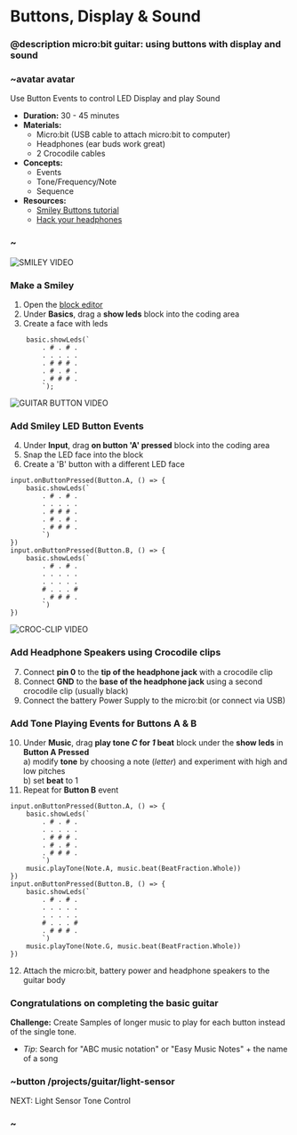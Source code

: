 # Buttons, Display & Sound
### @description micro:bit guitar: using buttons with display and sound

### ~avatar avatar
Use Button Events to control LED Display and play Sound  
* **Duration:** 30 - 45 minutes
* **Materials:**
  * Micro:bit (USB cable to attach micro:bit to computer)
  * Headphones (ear buds work great)
  * 2 Crocodile cables  
* **Concepts:**
     * Events
     * Tone/Frequency/Note
     * Sequence
* **Resources:**
  * [Smiley Buttons tutorial](docs/projects/smiley-buttons)
  * [Hack your headphones](docs/projects/hack-your-headphones)
### ~
![SMILEY VIDEO]()

### Make a Smiley
1) Open the [block editor](https://codethemicrobit.com) 
2) Under **Basics**, drag a **show leds** block into the coding area
3) Create a face with leds  
```blocks
    basic.showLeds(`
        . # . # .
        . . . . .
        . # # # .
        . # . # .
        . # # # .
        `);
```  
![GUITAR BUTTON VIDEO]()
### Add Smiley LED Button Events  
4) Under **Input**, drag **on button 'A' pressed** block into the coding area
5) Snap the LED face into the block
6) Create a 'B' button with a different LED face  
```blocks
input.onButtonPressed(Button.A, () => {
    basic.showLeds(`
        . # . # .
        . . . . .
        . # # # .
        . # . # .
        . # # # .
        `)
})
input.onButtonPressed(Button.B, () => {
    basic.showLeds(`
        . # . # .
        . . . . .
        . . . . .
        # . . . #
        . # # # .
        `)
})
```

![CROC-CLIP VIDEO]() 
### Add Headphone Speakers using Crocodile clips
7) Connect **pin 0** to the **tip of the headphone jack** with a crocodile clip
8) Connect **GND** to the **base of the headphone jack** using a second crocodile clip (usually black) 
9) Connect the battery Power Supply to the micro:bit (or connect via USB)
### Add Tone Playing Events for Buttons A & B
10) Under **Music**, drag **play tone *C* for *1* beat** block under the **show leds** in **Button A Pressed**  
  a) modify **tone** by choosing a note (*letter*) and experiment with high and low pitches  
  b) set **beat** to 1
11) Repeat for **Button B** event
```blocks
input.onButtonPressed(Button.A, () => {
    basic.showLeds(`
        . # . # .
        . . . . .
        . # # # .
        . # . # .
        . # # # .
        `)
    music.playTone(Note.A, music.beat(BeatFraction.Whole))
})
input.onButtonPressed(Button.B, () => {
    basic.showLeds(`
        . # . # .
        . . . . .
        . . . . .
        # . . . #
        . # # # .
        `)
    music.playTone(Note.G, music.beat(BeatFraction.Whole))
})
```
12) Attach the micro:bit, battery power and headphone speakers to the guitar body 
  
### Congratulations on completing the basic guitar   
  
**Challenge:** Create Samples of longer music to play for each button instead of the single tone.
  - *Tip*: Search for "ABC music notation" or "Easy Music Notes" + the name of a song

### ~button /projects/guitar/light-sensor
NEXT: Light Sensor Tone Control
### ~